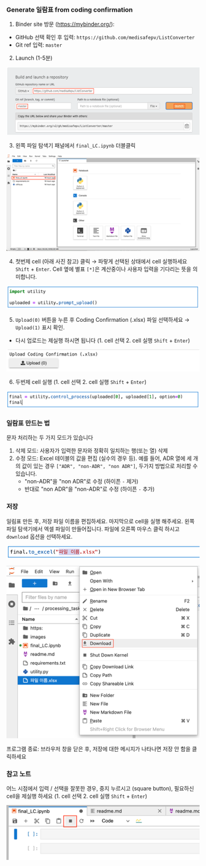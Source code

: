 ### Generate 일람표 from coding confirmation

1. Binder site 방문 (https://mybinder.org/):
- GitHub 선택 확인 후 입력: `https://github.com/medisafepv/ListConverter`
- Git ref 입력: `master`

2. Launch (1-5분)

 ![Screen Shot 2022-06-22 at 10.22.08 AM.png](images/im1.png)

3. 왼쪽 파일 탐색기 패널에서 `final_LC.ipynb` 더블클릭

 ![Screen Shot 2022-06-22 at 10.26.17 AM.png](images/im2.png)

4. 첫번제 cell (아래 사진 참고) 클릭 $\rightarrow$ 파랗게 선택된 상태에서 cell 실행하세요 `Shift` + `Enter`. Cell 옆에 별표 `[*]`은 계산중이나 사용자 입력을 기다리는 뜻을 의미합니다.

 ![Screen Shot 2022-06-22 at 10.38.10 AM.png](images/im3.png)

5. `Upload(0)` 버튼을 누른 후 Coding Confirmation (.xlsx) 파일 선택하세요 $\rightarrow$ `Upload(1)` 표시 확인. 

* 다시 업로드는 제실행 하시면 됩니다 (1. cell 선택 2. cell 실행 `Shift` + `Enter`)

 ![Screen Shot 2022-06-28 at 1.26.33 PM.png](images/im4.png)

6. 두번제 cell 실행 (1. cell 선택 2. cell 실행 `Shift` + `Enter`)

 ![Screen Shot 2022-06-28 at 1.27.30 PM.png](images/im5.png)

### 일람표 만드는 법

문자 처리하는 두 가지 모드가 있습니다

1. 삭제 모드: 사용자가 입력한 문자와 정확히 일치하는 행(또는 열) 삭제
2. 수정 모드: Excel 테이블의 값을 편집 (실수의 경우 등). 예를 들어, ADR 열에 세 개의 값이 있는 경우 `["ADR", "non-ADR", "non ADR"]`, 두가지 방법으로 처리할 수 있습니다. 
    - "non-ADR"을 "non ADR"로 수정 (하이픈 `-` 제거)
    - 반대로 "non ADR"을 "non-ADR"로 수정 (하이픈 `-` 추가)

### 저장
일림표 만든 후, 저장 파일 이름을 편집하세요. 마지막으로 cell을 실행 해주세요. 왼쪽 파일 탐색기에서 엑셀 파일이 만들어집니다. 파일에 오른쪽 마우스 클릭 하시고 `download` 옵션을 선택하세요. 

![Screen Shot 2022-06-22 at 10.54.13 AM.png](images/im6.png)

![Screen Shot 2022-06-28 at 1.49.42 PM.png](images/im7.png)

프로그램 종료: 브라우저 창을 닫은 후, 저장에 대한 메시지가 나타나면 저장 안 함을 클릭하세요

### 참고 노트

어느 시점에서 입력 / 선택을 잘못한 경우, 중지 누르시고 (square button), 필요하신 cell을 제실행 하세요 (1. cell 선택 2. cell 실행 `Shift` + `Enter`)

![Screen Shot 2022-06-22 at 10.49.50 AM.png](images/im8.png)
